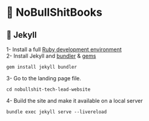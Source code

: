 # :book: NoBullShitBooks

## 🔧 Jekyll

1- Install a full <a href="https://jekyllrb.com/docs/installation/">Ruby development environment</a><br />
2- Install Jekyll and <a href="https://jekyllrb.com/docs/ruby-101/#bundler">bundler</a> & <a href="https://jekyllrb.com/docs/ruby-101/#gems">gems</a>
```
gem install jekyll bundler
```
3- Go to the landing page file. <br/>
```
cd nobullshit-tech-lead-website
```
4- Build the site and make it available on a local server <br/>
```
bundle exec jekyll serve --livereload
```

